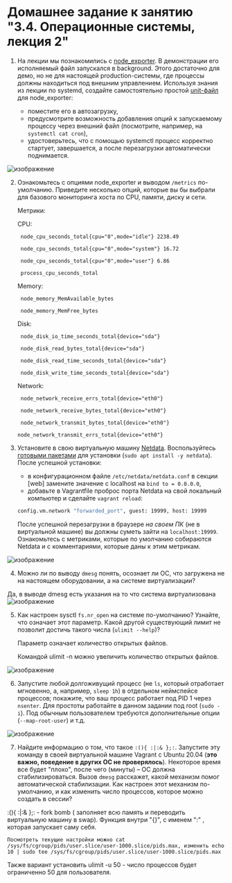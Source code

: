 # Домашнее задание к занятию "3.4. Операционные системы, лекция 2"

1. На лекции мы познакомились с [node_exporter](https://github.com/prometheus/node_exporter/releases). В демонстрации его исполняемый файл запускался в background. Этого достаточно для демо, но не для настоящей production-системы, где процессы должны находиться под внешним управлением. Используя знания из лекции по systemd, создайте самостоятельно простой [unit-файл](https://www.freedesktop.org/software/systemd/man/systemd.service.html) для node_exporter:

    * поместите его в автозагрузку,
    * предусмотрите возможность добавления опций к запускаемому процессу через внешний файл (посмотрите, например, на `systemctl cat cron`),
    * удостоверьтесь, что с помощью systemctl процесс корректно стартует, завершается, а после перезагрузки автоматически поднимается.
    
![изображение](https://user-images.githubusercontent.com/89098193/137985834-76020e5b-3606-45df-8593-1b3835a3ca77.png)



2. Ознакомьтесь с опциями node_exporter и выводом `/metrics` по-умолчанию. Приведите несколько опций, которые вы бы выбрали для базового мониторинга хоста по CPU, памяти, диску и сети.

	Метрики:
   
	CPU:
   
	    node_cpu_seconds_total{cpu="0",mode="idle"} 2238.49

	    node_cpu_seconds_total{cpu="0",mode="system"} 16.72
       
	    node_cpu_seconds_total{cpu="0",mode="user"} 6.86
       
	    process_cpu_seconds_total
       
	    
	Memory:
   
	    node_memory_MemAvailable_bytes 
       
	    node_memory_MemFree_bytes
	    
	Disk:
   
	    node_disk_io_time_seconds_total{device="sda"} 
       
	    node_disk_read_bytes_total{device="sda"} 
       
	    node_disk_read_time_seconds_total{device="sda"} 
       
	    node_disk_write_time_seconds_total{device="sda"}
       
	    
	Network:
   
	    node_network_receive_errs_total{device="eth0"} 
       
	    node_network_receive_bytes_total{device="eth0"} 
       
	    node_network_transmit_bytes_total{device="eth0"}
       
       node_network_transmit_errs_total{device="eth0"}
  
3. Установите в свою виртуальную машину [Netdata](https://github.com/netdata/netdata). Воспользуйтесь [готовыми пакетами](https://packagecloud.io/netdata/netdata/install) для установки (`sudo apt install -y netdata`). После успешной установки:
    * в конфигурационном файле `/etc/netdata/netdata.conf` в секции [web] замените значение с localhost на `bind to = 0.0.0.0`,
    * добавьте в Vagrantfile проброс порта Netdata на свой локальный компьютер и сделайте `vagrant reload`:

    ```bash
    config.vm.network "forwarded_port", guest: 19999, host: 19999
    ```

    После успешной перезагрузки в браузере *на своем ПК* (не в виртуальной машине) вы должны суметь зайти на `localhost:19999`. Ознакомьтесь с метриками, которые по умолчанию собираются Netdata и с комментариями, которые даны к этим метрикам.

![изображение](https://user-images.githubusercontent.com/89098193/137985932-cb58bd8c-3081-4546-ac44-af145e4d0990.png)


4. Можно ли по выводу `dmesg` понять, осознает ли ОС, что загружена не на настоящем оборудовании, а на системе виртуализации?


Да, в выводе dmesg есть указания на то что система виртуализована 
![изображение](https://user-images.githubusercontent.com/89098193/137985988-91d2bc2c-cc9d-4c60-abef-6a426204171c.png)


5. Как настроен sysctl `fs.nr_open` на системе по-умолчанию? Узнайте, что означает этот параметр. Какой другой существующий лимит не позволит достичь такого числа (`ulimit --help`)?

	Параметр означает количество открытых файлов.
   
	Командой ulimit -n можно увеличить количество открытых файлов.

![изображение](https://user-images.githubusercontent.com/89098193/137986398-737adadb-5c32-42bf-939f-1588240982a5.png)


6. Запустите любой долгоживущий процесс (не `ls`, который отработает мгновенно, а, например, `sleep 1h`) в отдельном неймспейсе процессов; покажите, что ваш процесс работает под PID 1 через `nsenter`. Для простоты работайте в данном задании под root (`sudo -i`). Под обычным пользователем требуются дополнительные опции (`--map-root-user`) и т.д.

![изображение](https://user-images.githubusercontent.com/89098193/137986416-598615f4-7020-4ecc-a4f5-362d2b2d8d8a.png)


7. Найдите информацию о том, что такое `:(){ :|:& };:`. Запустите эту команду в своей виртуальной машине Vagrant с Ubuntu 20.04 (**это важно, поведение в других ОС не проверялось**). Некоторое время все будет "плохо", после чего (минуты) – ОС должна стабилизироваться. Вызов `dmesg` расскажет, какой механизм помог автоматической стабилизации. Как настроен этот механизм по-умолчанию, и как изменить число процессов, которое можно создать в сессии?

 
:(){ :|:& };: - fork bomb ( заполняет всю память и переводить виртуальную машину в swap). Функция внутри "{}", с именем ":" , которая запускает саму себя.
	
	Посмотреть текущие настройки можно cat /sys/fs/cgroup/pids/user.slice/user-1000.slice/pids.max, изменить echo 10 | sudo tee /sys/fs/cgroup/pids/user.slice/user-1000.slice/pids.max
	
Также вариант установить ulimit -u 50 - число процессов будет ограниченно 50 для пользователя. 
